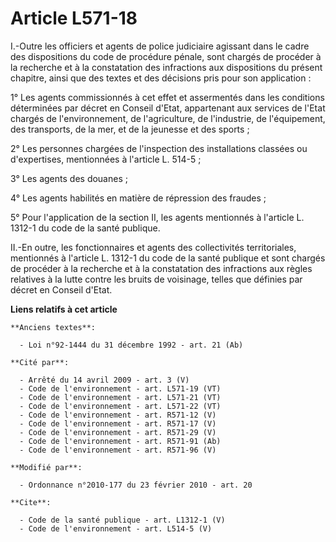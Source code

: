 # Article L571-18

I.-Outre les officiers et agents de police judiciaire agissant dans le cadre des dispositions du code de procédure pénale,
sont chargés de procéder à la recherche et à la constatation des infractions aux dispositions du présent chapitre, ainsi que
des textes et des décisions pris pour son application : 

1° Les agents commissionnés à cet effet et assermentés dans les conditions déterminées par décret en Conseil d'Etat,
appartenant aux services de l'Etat chargés de l'environnement, de l'agriculture, de l'industrie, de l'équipement, des
transports, de la mer, et de la jeunesse et des sports ; 

2° Les personnes chargées de l'inspection des installations classées ou d'expertises, mentionnées à l'article L. 514-5 ; 

3° Les agents des douanes ; 

4° Les agents habilités en matière de répression des fraudes ; 

5° Pour l'application de la section II, les agents mentionnés à l'article L. 1312-1 du code de la santé publique. 

II.-En outre, les fonctionnaires et agents des collectivités territoriales, mentionnés à l'article L. 1312-1 du code de la
santé publique et sont chargés de procéder à la recherche et à la constatation des infractions aux règles relatives à la
lutte contre les bruits de voisinage, telles que définies par décret en Conseil d'Etat.

**Liens relatifs à cet article**

	**Anciens textes**:

	  - Loi n°92-1444 du 31 décembre 1992 - art. 21 (Ab)

	**Cité par**:

	  - Arrêté du 14 avril 2009 - art. 3 (V)
	  - Code de l'environnement - art. L571-19 (VT)
	  - Code de l'environnement - art. L571-21 (VT)
	  - Code de l'environnement - art. L571-22 (VT)
	  - Code de l'environnement - art. R571-12 (V)
	  - Code de l'environnement - art. R571-17 (V)
	  - Code de l'environnement - art. R571-29 (V)
	  - Code de l'environnement - art. R571-91 (Ab)
	  - Code de l'environnement - art. R571-96 (V)

	**Modifié par**:

	  - Ordonnance n°2010-177 du 23 février 2010 - art. 20

	**Cite**:

	  - Code de la santé publique - art. L1312-1 (V)
	  - Code de l'environnement - art. L514-5 (V)
